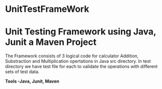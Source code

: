 # UnitTestFrameWork
# Unit Testing Framework using Java, Junit a Maven Project

The Framework consists of 3 logical code for calculator Addition, Substraction and Multiplication opertations in Java src directory. In test directory
we have test file for each to validate the operations with different sets of test data.


<b>Tools -Java, Junit, Maven</b><br>




